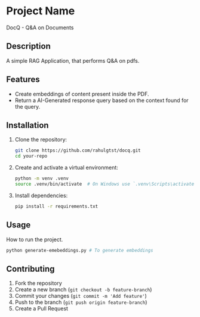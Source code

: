 # Project Name
DocQ - Q&A on Documents

## Description
A simple RAG Application, that performs Q&A on pdfs.

## Features
- Create embeddings of content present inside the PDF.
- Return a AI-Generated response query based on the context found for the query.

## Installation

1. Clone the repository:
   ```sh
   git clone https://github.com/rahulgtst/docq.git
   cd your-repo
   ```
2. Create and activate a virtual environment:
   ```sh
   python -m venv .venv
   source .venv/bin/activate  # On Windows use `.venv\Scripts\activate`
   ```
3. Install dependencies:
   ```sh
   pip install -r requirements.txt
   ```

## Usage

How to run the project.
```sh
python generate-emebeddings.py # To generate embeddings
```

<!-- 
## API Endpoints (if applicable)
- `GET /endpoint` - Description
- `POST /endpoint` - Description -->

## Contributing
1. Fork the repository
2. Create a new branch (`git checkout -b feature-branch`)
3. Commit your changes (`git commit -m 'Add feature'`)
4. Push to the branch (`git push origin feature-branch`)
5. Create a Pull Request

